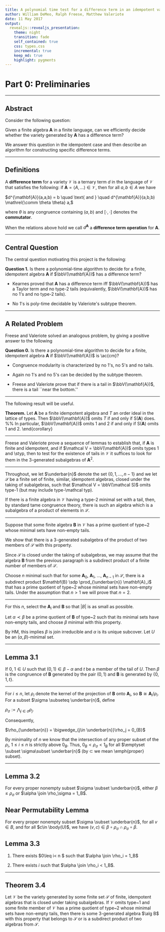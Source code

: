 ```yaml
---
title: A polynomial time test for a difference term in an idempotent variety
author: William DeMeo, Ralph Freese, Matthew Valeriote
date: 11 May 2017
output:
  revealjs::revealjs_presentation:
    theme: night
    transition: fade
    self_contained: true
    css: types.css
    incremental: true
    keep_md: true
    highlight: pygments
---
```



# Part 0: Preliminaries

---

## Abstract

Consider the following question: 

Given a finite algebra $\mathbf{A}$ in a
finite language, can we efficiently decide whether the variety 
generated by $\mathbf{A}$ has a difference term?  

We answer this question in the idempotent case and then describe 
an algorithm for constructing specific difference terms. 

---

## Definitions

A **difference term** for a variety $\mathcal V$ is a ternary term $d$ in the
language of $\mathcal V$ that satisfies the following:
if $\mathbf A = \langle A, \dots \rangle \in \mathcal V$, then for all 
$a, b \in A$ we have

$d^{\mathbf{A}}(a,a,b) = b \quad \text{ and } \quad
d^{\mathbf{A}}(a,b,b) \mathrel{\comm \theta \theta} a,$

where $\theta$ is any congruence containing $(a,b)$
and $[\cdot, \cdot]$ denotes the **commutator**.

When the relations above hold we call $d^{\mathbf{A}}$
a **difference term operation** for $\mathbf{A}$.

---


## Central Question

The central question motivating this project is the following:

**Question 1.** Is there a polynomial-time algorithm to decide for a finite,
  idempotent algebra $\mathbf{A}$ if $\bbV(\mathbf{A})$ has a difference term?

+ Kearnes proved that $\mathbf{A}$ has a difference term iff
  $\bbV(\mathbf{A})$ has a Taylor term and no type-2 tails
  (equivalently, $\bbV(\mathbf{A})$ has no 1's and no type-2 tails).

+ No 1's is poly-time decidable by Valeriote's subtype theorem.

---

## A Related Problem

Freese and Valeriote solved an analogous problem, by
giving a positive answer to the following

**Question 0.**
  Is there a polynomial-time algorithm to decide for a finite,
  idempotent algebra $\mathbf{A}$ if $\bbV(\mathbf{A})$ is \ac{cm}?


+ Congruence modularity is characterized by no 1's, no 5's and no tails.

+ Again no 1's and no 5's can be decided by the subtype theorem.

+ Freese and Valeriote prove that if there is a tail in 
  $\bbV(\mathbf{A})$, there is a tail ``near the bottom.''


---

The following result will be useful.

**Theorem.** Let $\mathbf{A}$ be a finite idempotent algebra and $T$ an order ideal in the
lattice of types. Then $\bbV(\mathbf{A})$ omits $T$ if and only if $\mathsf{S}(\mathbf{A})$ does.
  %% In particular, $\bbV(\mathbf{A})$ omits 1 and 2 if and only if $\mathsf{S}(\mathbf{A})$ omits 1 and 2.
\end{corollary}

---


Freese and Valeriote prove a sequence of
lemmas to establish that, if $\mathbf{A}$ is finite and idempotent, and if
$\mathcal V = \bbV(\mathbf{A})$ omits types 1 and \styp, 
then to test for the existence of tails
in $\mathcal V$ it suffices to look for them 
in the 3-generated subalgebras of $\mathbf{A}^2$.

---

Throughout, we let $\underbar{n}$ denote the set $\{0,1,\dots, n-1\}$ and 
we let $\mathcal S$ be a finite 
set of finite,
similar, idempotent algebras, closed under the taking of 
subalgebras, such that
$\mathcal V = \bbV(\mathcal S)$ omits type-1 (but may include type-\mathcal typ).

If there is a finite algebra in $\mathcal V$ having a type-2 minimal 
set with a tail, then, by standard tame congruence theory, there
is such an algebra which is a subalgebra of a product 
of elements in $\mathcal S$. 

---

Suppose that some finite algebra $\mathbf{B}$ in $\mathcal V$ has a prime 
quotient of type~2 whose minimal sets have non-empty tails.

We show that there is a 3-generated subalgebra of the
product of two members of $\mathcal S$ with this property.

Since $\mathcal S$ is closed under the taking of subalgebras,
we may assume that the algebra $\mathbf{B}$ from the previous paragraph is a subdirect
product of a finite number of members of $\mathcal S$. 

Choose $n$ minimal such that for some $\mathbf{A}_0$, $\mathbf{A}_1$, 
$\dots$, $\mathbf{A}_{n-1}$ in $\mathcal S$, there is a subdirect
product $\mathbf{B} \sdp \prod_{\underbar{n}} \mathbf{A}_i$
that has a prime quotient of type~2 whose minimal sets have
non-empty tails.
Under the assumption that $n > 1$ we will prove that $n = 2$.

---

For this $n$, select the $\mathbf{A}_i$ and $\mathbf{B}$ so that $|B|$ is as small as possible.

Let $\alpha \prec \beta$ be a prime quotient of $\mathbf{B}$ 
of type~2 such that its minimal sets have
non-empty tails, and choose $\beta$ minimal with this property.

By HM, this implies $\beta$ is join 
irreducible and $\alpha$ is its unique subcover.
Let $U$ be an $(\alpha, \beta)$-minimal set. 

---

## Lemma 3.1

If $0$, $1 \in U$ such that $(0,1) \in \beta - \alpha$ and
$t$ be a member of the tail of $U$. Then $\beta$ is the 
congruence of $\mathbf{B}$
generated by the pair $(0,1)$ and $\mathbf{B}$ is generated 
by $\{0, 1, t\}$.

---

For $i \leq n$, let $\rho_i$ 
denote the kernel of the projection of $\mathbf{B}$ onto $\mathbf{A}_i$,
so $\mathbf{B} \cong \mathbf{A}_i/\rho_i$.
For a subset $\sigma \subseteq \underbar{n}$, define

$\rho_\sigma := \bigwedge_{j\in \sigma} \rho_j.$

Consequently,

$\rho_{\underbar{n}} = \bigwedge_{j\in \underbar{n}}\rho_j = 0_{B}$

By minimality of $n$ we know that the intersection of any  proper subset of the
$\rho_i$, $1 \leq i \leq n$ is strictly above $0_B$.  Thus,
$0_B < \rho_\sigma < 1_B$ for all 
$\emptyset \subset \sigma\subset \underbar{n}$
(by $\subset$ we mean \emph{proper} subset).

---

## Lemma 3.2
  For every proper nonempty subset $\sigma \subset \underbar{n}$,
  either $\beta \leq \rho_\sigma$ or $\alpha \join \rho_\sigma = 1_B$.

## Near Permutability Lemma

For every proper nonempty subset $\sigma \subset \underbar{n}$,
for all $v\in B$, and for all $c\in \body(U)$, we have
$(v,c) \in \beta \circ \rho_\sigma \cap \rho_\sigma \circ \beta$.

## Lemma 3.3

1. There exists $0\leq i< n $ such that $\alpha \join \rho_i = 1_B$

2. There exists $i$ such that $\alpha \join \rho_i < 1_B$.

---

## Theorem 3.4

Let $\mathcal V$ be the variety generated by some finite set $\mathcal S$ of finite,
idempotent algebras that is closed under taking subalgebras. If $\mathcal V$
omits type~1 and some finite member of $\mathcal V$ has a prime quotient 
of type~2 whose minimal sets have non-empty tails, then there is some
3-generated algebra $\alg B$ with this property that belongs to $\mathcal S$ or 
is a subdirect product of two algebras from $\mathcal S$. 



